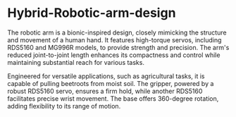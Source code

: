 # Hybrid-Robotic-arm-design
The robotic arm is a bionic-inspired design, closely mimicking the structure and movement of a human hand. It features high-torque servos, including RDS5160 and MG996R models, to provide strength and precision. The arm's reduced joint-to-joint length enhances its compactness and control while maintaining substantial reach for various tasks.

Engineered for versatile applications, such as agricultural tasks, it is capable of pulling beetroots from moist soil. The gripper, powered by a robust RDS5160 servo, ensures a firm hold, while another RDS5160 facilitates precise wrist movement. The base offers 360-degree rotation, adding flexibility to its range of motion.

